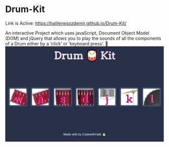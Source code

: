 # Drum-Kit
Link is Active: https://halilenesozdemir.github.io/Drum-Kit/

An interactive Project which uses javaScript, Document Object Model (DOM) and jQuery that allows you to play the sounds of all the components of a Drum either by a ‘click’ or ‘keyboard press’. 🎵
<br>
![Drum-Kit](https://github.com/halilenesozdemir/Drum-Kit/blob/main/images/Drum-Kit.png)
